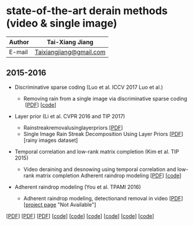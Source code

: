 state-of-the-art derain methods (video & single image)
==

|Author|Tai-Xiang Jiang|
|---|---
|E-mail|Taixiangjiang@gmail.com


2015-2016
--

* Discriminative sparse coding (Luo et al. ICCV 2017 Luo et al.)

  * Removing rain from a single image via discriminative sparse coding  [[PDF](http://ieeexplore.ieee.org/document/7410745/)] [[code](http://www.math.nus.edu.sg/~matjh/download/image_deraining/rain_removal_v.1.1.zip)]

* Layer prior (Li et al. CVPR 2016 and TIP 2017)
  * Rainstreakremovalusinglayerpriors [[PDF](https://ieeexplore.ieee.org/document/7780668/)]
  * Single Image Rain Streak Decomposition Using Layer Priors [[PDF](https://ieeexplore.ieee.org/abstract/document/7934436/)]
 [rainy images dataset]
 
* Temporal correlation and low-rank matrix completion (Kim et al. TIP 2015)
  * Video deraining and desnowing using temporal correlation and low-rank matrix completion Adherent raindrop modeling [[PDF](https://ieeexplore.ieee.org/abstract/document/7101234/)] [[code](http://mcl.korea.ac.kr/~jhkim/deraining/)]

* Adherent raindrop modeling (You et al. TPAMI 2016)
  * Adherent raindrop modeling, detectionand removal in video [[PDF](https://ieeexplore.ieee.org/abstract/document/7299675/)] [[project page](http://www.cvl.iis.u-tokyo.ac.jp/~yousd/CVPR2013/Shaodi_CVPR2013.html) "Not Available"]



[[PDF]()]
[[PDF]()]
[[PDF]()]
 [[code]()] [[code]()] [[code]()] [[code]()] [[code]()] [[code]()]
